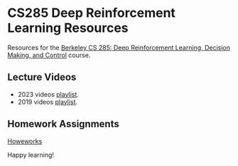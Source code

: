 # CS285 Deep Reinforcement Learning Resources

Resources for the [Berkeley CS 285: Deep Reinforcement Learning, Decision Making, and Control](http://rail.eecs.berkeley.edu/deeprlcourse/) course.


## Lecture Videos
- 2023 videos [playlist](https://www.youtube.com/playlist?list=PL_iWQOsE6TfVYGEGiAOMaOzzv41Jfm_Ps).
- 2019 videos [playlist](ttps://www.youtube.com/playlist?list=PLkFD6_40KJIwhWJpGazJ9VSj9CFMkb79A).

## Homework Assignments
[Howeworks](homeworks/README.md)


Happy learning!
